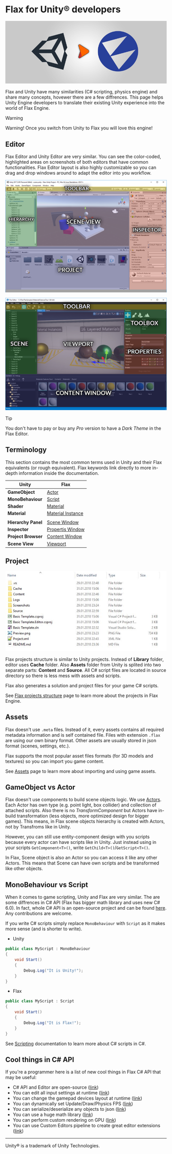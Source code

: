 # Flax for Unity® developers

![Unity to Flax](media/title.jpg)

Flax and Unity have many similarities (C# scripting, physics engine) and share many concepts, hovewer there are a few diffrences. This page helps Unity Engine developers to translate their existing Unity experience into the world of Flax Engine.

> [!Warning]
> Warning! Once you switch from Unity to Flax you will love this engine!

## Editor

Flax Editor and Unity Editor are very similar. You can see the color-coded, highlighted areas on screenshots of both editors that have common functionalities. Flax Editor layout is also highly customizable so you can drag and drop windows around to adapt the editor into you workflow.

![Unity Editor](media/unity-layout.png)

![Flax Editor](../media/flax-layout.png)

> [!Tip]
> You don't have to pay or buy any *Pro* version to have a *Dark Theme* in the Flax Editor.

## Terminology

This section contains the most common terms used in Unity and their Flax equivalents (or rough equivalent). Flax keywords link directly to more in-depth information inside the documentation.

| Unity | Flax |
|--------|--------|
| **GameObject** | [Actor](../scenes/actors.md) |
| **MonoBehaviour** | [Script](../../scripting/index.md) |
| **Shader** | [Material](../../graphics/materials/index.md) |
| **Material** | [Material Instance](../../graphics/materials/instanced-materials/index.md) |
|||
| **Hierarchy Panel** | [Scene Window](../../editor/windows/scene-window.md) |
| **Inspector** | [Propertis Window](../../editor/windows/properties-window.md) |
| **Project Browser** | [Content Window](../../editor/windows/content-window.md) |
| **Scene View** | [Viewport](../../editor/windows/viewport.md) |

## Project

![Flax Project](../media/project-structure.jpg)

Flax projects structure is similar to Unity projects. Instead of **Library** folder, editor uses **Cache** folder. Also **Assets** folder from Unity is splited into two separate parts: **Content** and **Source**. All C# script files are located in source directory so there is less mess with assets and scripts.

Flax also generates a solution and project files for your game C# scripts.

See [Flax projects structure](../project-structure.md) page to learn more about the projects in Flax Engine.

## Assets

Flax doesn't use `.meta` files. Instead of it, every assets contains all required metadata information and is self contained file. Files with extension `.flax` are using our own binary format. Other assets are usually stored in json format (scenes, settings, etc.).

Flax supports the most popular asset files formats (for 3D models and textures) so you can import you game content.

See [Assets](../assets/index.md) page to learn more about importing and using game assets.

## GameObject vs Actor

Flax doesn't use components to build scene objects logic. We use [Actors](../scenes/actors.md). Each Actor has own type (e.g. point light, box collider) and collection of attached scripts. Also there is no *TransformComponent* but Actors have in-build transformation (less objects, more optimized design for bigger games). This means, in Flax scene objects hierarchy is created with Actors, not by Transfroms like in Unity.

However, you can still use entity-component design with you scripts because every actor can have scripts like in Unity.
Just instead using in your scripts `GetComponent<T>()`, write `GetChild<T>()`/`GetScript<T>()`.

In Flax, Scene object is also an Actor so you can access it like any other Actors. This means that Scene can have own scripts and be transformed like other objects.

## MonoBehaviour vs Script

When it comes to game scripting, Unity and Flax are very similar. The are some diffrences in C# API (Flax has bigger math library and uses new C# 6.0). In fact, whole C# API is an open-source project and can be found [here](https://github.com/FlaxEngine/FlaxAPI). Any contributions are welcome.

If you write C# scripts simply replace `MonoBehaviour` with `Script` as it makes more sense (and is shorter to write).

* Unity
```cs
public class MyScript : MonoBehaviour
{
	void Start()
	{
		Debug.Log("It is Unity!");
	}
}
```

* Flax
```cs
public class MyScript : Script
{
	void Start()
	{
		Debug.Log("It is Flax!");
	}
}
```

See [Scripting](../../scripting/index.md) documentation to learn more about C# scripts in C#.

## Cool things in C# API

If you're a programmer here is a list of new cool things in Flax C# API that may be useful:
* C# API and Editor are open-source ([link](https://github.com/FlaxEngine/FlaxAPI))
* You can edit all input settings at runtime ([link](https://github.com/FlaxEngine/FlaxAPI/blob/master/FlaxEngine/API/Static/Input.cs#L249))
* You can change the gamepad devices layout at runtime ([link](https://github.com/FlaxEngine/FlaxAPI/blob/master/FlaxEngine/Engine/Gamepad.cs#L203))
* You can dynamically set Update/Draw/Physics FPS ([link](https://github.com/FlaxEngine/FlaxAPI/blob/master/FlaxEngine/API/Static/Time.Gen.cs#L26))
* You can serialize/deserialize any objects to json ([link](https://github.com/FlaxEngine/FlaxAPI/blob/master/FlaxEngine/Json/JsonSerializer.cs#L226))
* You can use a huge math library ([link](https://github.com/FlaxEngine/FlaxAPI/tree/master/FlaxEngine/Math))
* You can perform custom rendering on GPU ([link](https://github.com/FlaxEngine/FlaxAPI/blob/master/FlaxEngine/Rendering/CustomRenderTask.cs))
* You can use Custom Editors pipeline to create great editor extensions ([link](https://github.com/FlaxEngine/FlaxAPI/tree/master/FlaxEditor/CustomEditors))

<hr>

Unity® is a trademark of Unity Technologies.
